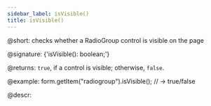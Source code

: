 ```yaml
---
sidebar_label: isVisible()
title: isVisible()
---          
```


@short: checks whether a RadioGroup control is visible on the page

@signature: {'isVisible(): boolean;'}

@returns:
`true`, if a control is visible; otherwise, `false`.

@example:
form.getItem("radiogroup").isVisible(); 
// -> true/false

@descr:
